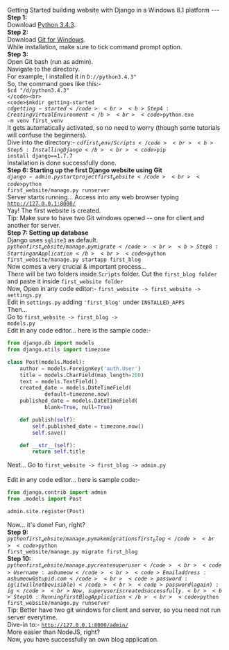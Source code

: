 Getting Started building website with Django in a Windows 8.1 platform --- <br>
<b>Step 1:</b><br>
Download <a href="https://www.python.org/ftp/python/3.4.3/python-3.4.3.msi">Python 3.4.3</a>.
<br>
<b>Step 2:</b><br>
Download <a href="http://git-scm.com/download/win">Git for Windows</a>.
<br>
While installation, make sure to tick command prompt option.
<br>
<b>Step 3:</b><br>
Open Git bash (run as admin). <br>
Navigate to the directory. <br>
For example, I installed it in <code>D://python3.4.3"</code><br>
So, the command goes like this:- <br>
<code>$cd "/d/python3.4.3" </code><br>
<code>$mkdir getting-started</code><br>
<code>$cd getting-started</code><br>
<b>Step 4: Creating Virtual Environment</b><br>
<code>$python.exe -m venv first_venv </code><br>
It gets automatically activated, so no need to worry (though some tutorials will confuse the beginners). <br>
Dive into the directory:- <code>$cd first_venv/Scripts </code><br>
<b>Step 5: Installing Django </b><br>
<code>$pip install django==1.7.7 </code><br>
Installation is done successfully done. <br>
<b>Step 6: Starting up the first Django website using Git</b><br>
<code>$django-admin.py startproject first_website </code><br>
<code>$python first_website/manage.py runserver </code><br>
Server starts running... Access into any web browser typing <code>http://127.0.0.1:8000/</code><br>
Yay! The first website is created. <br>
Tip: Make sure to have two Git windows opened -- one for client and another for server. <br>
<b>Step 7: Setting up database </b><br>
Django uses <code>sqlite3</code> as default. <br>
<code>$python first_website/manage.py migrate</code><br>
<b>Step 8: Starting an Application </b><br>
<code>$python first_website/manage.py startapp first_blog </code><br>
Now comes a very crucial & important process... <br>
There will be two folders inside <code>Scripts</code> folder.
Cut the <code>first_blog folder</code> and paste it inside <code>first_website folder</code> <br>
Now, Open in any code editor:- <code>first_website -> first_website -> settings.py </code>
Edit in <code>settings.py</code> adding <code>'first_blog'</code> under <code>INSTALLED_APPS</code><br>
Then... <br>
Go to <code>first_website -> first_blog -> models.py</code><br>
Edit in any code editor... here is the sample code:- <br>
```py
from django.db import models
from django.utils import timezone

class Post(models.Model):
    author = models.ForeignKey('auth.User')
    title = models.CharField(max_length=200)
    text = models.TextField()
    created_date = models.DateTimeField(
            default=timezone.now)
    published_date = models.DateTimeField(
            blank=True, null=True)

    def publish(self):
        self.published_date = timezone.now()
        self.save()

    def __str__(self):
        return self.title
```
Next...
Go to <code>first_website -> first_blog -> admin.py </code> <br>
Edit in any code editor... here is sample code:- <br>
```py
from django.contrib import admin
from .models import Post

admin.site.register(Post)
```
Now... it's done! Fun, right?
<br>
<b>Step 9:</b><br>
<code>$python first_website/manage.py makemigrations first_blog </code><br>
<code>$python first_website/manage.py migrate first_blog </code><br>
<b>Step 10:</b><br>
<code>$python first_website/manage.py createsuperuser </code><br>
<code>Username: ashumeow</code><br>
<code>Email address: ashumeow@stupid.com</code><br>
<code>password: ig (it will not be visible) </code><br>
<code>password (again): ig
</code><br>
Now, superuser is created successfully.<br>
<b>Step 10: Running First Blog Application </b><br>
<code>$python first_website/manage.py runserver</code> <br>
Tip: Better have two git windows for client and server, so you need not run server everytime. <br>
Dive-in to:- <code>http://127.0.0.1:8000/admin/</code><br>
More easier than NodeJS, right? <br>
Now, you have successfully an own blog application.
